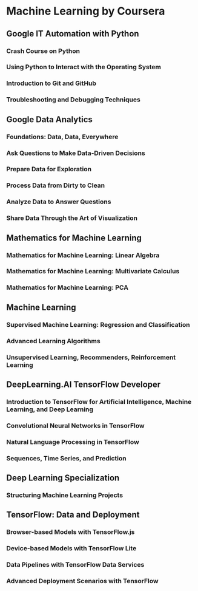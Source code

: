 # Machine Learning by Coursera

## Google IT Automation with Python
### Crash Course on Python
### Using Python to Interact with the Operating System
### Introduction to Git and GitHub
### Troubleshooting and Debugging Techniques

## Google Data Analytics
### Foundations: Data, Data, Everywhere
### Ask Questions to Make Data-Driven Decisions
### Prepare Data for Exploration
### Process Data from Dirty to Clean
### Analyze Data to Answer Questions
### Share Data Through the Art of Visualization

## Mathematics for Machine Learning
### Mathematics for Machine Learning: Linear Algebra
### Mathematics for Machine Learning: Multivariate Calculus
### Mathematics for Machine Learning: PCA

## Machine Learning
### Supervised Machine Learning: Regression and Classification
### Advanced Learning Algorithms
### Unsupervised Learning, Recommenders, Reinforcement Learning

## DeepLearning.AI TensorFlow Developer
### Introduction to TensorFlow for Artificial Intelligence, Machine Learning, and Deep Learning
### Convolutional Neural Networks in TensorFlow
### Natural Language Processing in TensorFlow
### Sequences, Time Series, and Prediction

## Deep Learning Specialization
### Structuring Machine Learning Projects

## TensorFlow: Data and Deployment
### Browser-based Models with TensorFlow.js
### Device-based Models with TensorFlow Lite
### Data Pipelines with TensorFlow Data Services
### Advanced Deployment Scenarios with TensorFlow
